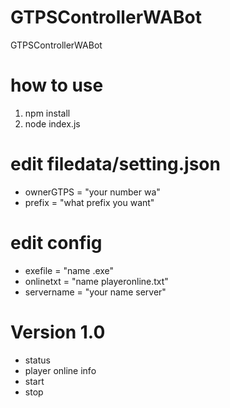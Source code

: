 # GTPSControllerWABot
GTPSControllerWABot

# how to use
1. npm install
2. node index.js

# edit filedata/setting.json
- ownerGTPS = "your number wa"
- prefix = "what prefix you want"

# edit config
- exefile = "name .exe"
- onlinetxt = "name playeronline.txt"
- servername = "your name server"

# Version 1.0
- status
- player online info
- start
- stop

